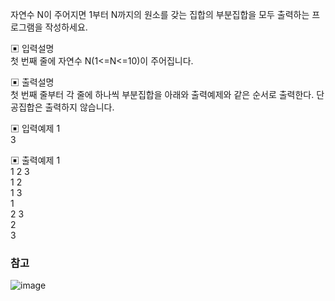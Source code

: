 자연수 N이 주어지면 1부터 N까지의 원소를 갖는 집합의 부분집합을 모두 출력하는 프로그램을 작성하세요.


▣ 입력설명       
첫 번째 줄에 자연수 N(1<=N<=10)이 주어집니다.


▣ 출력설명      
첫 번째 줄부터 각 줄에 하나씩 부분집합을 아래와 출력예제와 같은 순서로 출력한다. 단 공집합은 출력하지 않습니다.


▣ 입력예제 1  
3


▣ 출력예제 1  
1 2 3     
1 2      
1 3        
1     
2 3   
2  
3







### 참고
![image](https://user-images.githubusercontent.com/45524783/139867255-2b72eb21-3344-433a-a80f-71eecf2c9b74.png)
